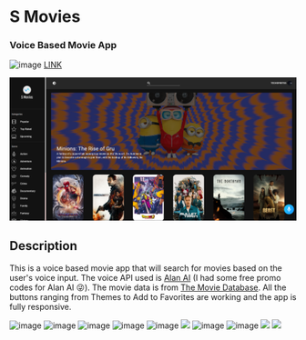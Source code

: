 # S Movies
### Voice Based Movie App 
![image](https://img.shields.io/badge/Netlify-00C7B7?style=for-the-badge&logo=netlify&logoColor=white) 
[LINK](https://s-movies-react.netlify.app/)

![preview](/src/assets/images/Preview.png)

## Description

This is a voice based movie app that will search for movies based on the user's voice input. The voice API used is [Alan AI](https://alan.app/) (I had some free promo codes for Alan AI 😜). The movie data is from [The Movie Database](https://www.themoviedb.org/). All the buttons ranging from Themes to Add to Favorites are working and the app is fully responsive.


![image](https://img.shields.io/badge/React-20232A?style=for-the-badge&logo=react&logoColor=61DAFB) ![image](https://img.shields.io/badge/Redux-593D88?style=for-the-badge&logo=redux&logoColor=white) ![image](https://img.shields.io/badge/npm-CB3837?style=for-the-badge&logo=npm&logoColor=white) ![image](https://img.shields.io/badge/Yarn-2C8EBB?style=for-the-badge&logo=yarn&logoColor=white) ![image](https://img.shields.io/badge/Vite-B73BFE?style=for-the-badge&logo=vite&logoColor=FFD62E) ![](https://img.shields.io/badge/Material%20UI-007FFF?style=for-the-badge&logo=mui&logoColor=white) ![image](	https://img.shields.io/badge/JavaScript-323330?style=for-the-badge&logo=javascript&logoColor=F7DF1E) ![image](https://img.shields.io/badge/json-5E5C5C?style=for-the-badge&logo=json&logoColor=white) ![](https://img.shields.io/badge/eslint-3A33D1?style=for-the-badge&logo=eslint&logoColor=white) ![](https://img.shields.io/badge/prettier-1A2C34?style=for-the-badge&logo=prettier&logoColor=F7BA3E)

